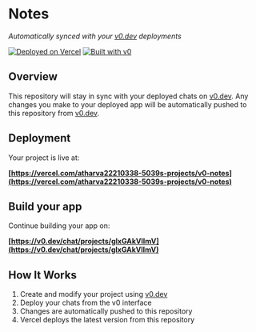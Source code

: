 # Notes

*Automatically synced with your [v0.dev](https://v0.dev) deployments*

[![Deployed on Vercel](https://img.shields.io/badge/Deployed%20on-Vercel-black?style=for-the-badge&logo=vercel)](https://vercel.com/atharva22210338-5039s-projects/v0-notes)
[![Built with v0](https://img.shields.io/badge/Built%20with-v0.dev-black?style=for-the-badge)](https://v0.dev/chat/projects/glxGAkVlImV)

## Overview

This repository will stay in sync with your deployed chats on [v0.dev](https://v0.dev).
Any changes you make to your deployed app will be automatically pushed to this repository from [v0.dev](https://v0.dev).

## Deployment

Your project is live at:

**[https://vercel.com/atharva22210338-5039s-projects/v0-notes](https://vercel.com/atharva22210338-5039s-projects/v0-notes)**

## Build your app

Continue building your app on:

**[https://v0.dev/chat/projects/glxGAkVlImV](https://v0.dev/chat/projects/glxGAkVlImV)**

## How It Works

1. Create and modify your project using [v0.dev](https://v0.dev)
2. Deploy your chats from the v0 interface
3. Changes are automatically pushed to this repository
4. Vercel deploys the latest version from this repository